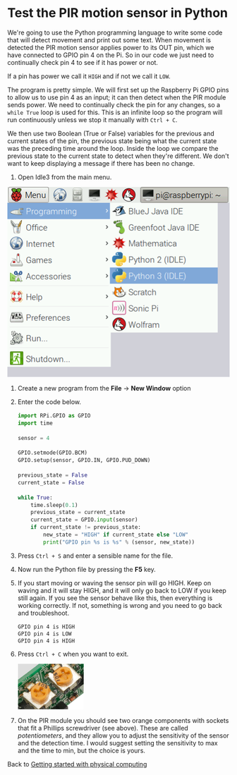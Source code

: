 # Test the PIR motion sensor in Python

We're going to use the Python programming language to write some code that will detect movement and print out some text. When movement is detected the PIR motion sensor applies power to its OUT pin, which we have connected to GPIO pin 4 on the Pi. So in our code we just need to continually check pin 4 to see if it has power or not.

If a pin has power we call it `HIGH` and if not we call it `LOW`.

The program is pretty simple. We will first set up the Raspberry Pi GPIO pins to allow us to use pin 4 as an input; it can then detect when the PIR module sends power. We need to continually check the pin for any changes, so a `while True` loop is used for this. This is an infinite loop so the program will run continuously unless we stop it manually with `Ctrl + C`.

We then use two Boolean (True or False) variables for the previous and current states of the pin, the previous state being what the current state was the preceding time around the loop. Inside the loop we compare the previous state to the current state to detect when they're different. We don't want to keep displaying a message if there has been no change.

1. Open Idle3 from the main menu.

![Open Idle3](images/open_idle.png)

1. Create a new program from the **File** -> **New Window** option

1. Enter the code below.

    ```python
    import RPi.GPIO as GPIO
    import time

    sensor = 4

    GPIO.setmode(GPIO.BCM)
    GPIO.setup(sensor, GPIO.IN, GPIO.PUD_DOWN)

    previous_state = False
    current_state = False

    while True:
        time.sleep(0.1)
        previous_state = current_state
        current_state = GPIO.input(sensor)
        if current_state != previous_state:
            new_state = "HIGH" if current_state else "LOW"
            print("GPIO pin %s is %s" % (sensor, new_state))
    ```

1. Press `Ctrl + S` and enter a sensible name for the file.

1. Now run the Python file by pressing the **F5** key.

1. If you start moving or waving the sensor pin will go HIGH. Keep on waving and it will stay HIGH, and it will only go back to LOW if you keep still again. If you see the sensor behave like this, then everything is working correctly. If not, something is wrong and you need to go back and troubleshoot.

    ```
    GPIO pin 4 is HIGH
    GPIO pin 4 is LOW
    GPIO pin 4 is HIGH
    ```

1. Press `Ctrl + C` when you want to exit.

    ![](images/pir_potentiometers.png)

1. On the PIR module you should see two orange components with sockets that fit a Phillips screwdriver (see above). These are called *potentiometers*, and they allow you to adjust the sensitivity of the sensor and the detection time. I would suggest setting the sensitivity to max and the time to min, but the choice is yours.

Back to [Getting started with physical computing](worksheet.md)
